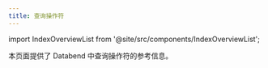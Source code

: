 ```yaml
---
title: 查询操作符
---
```

import IndexOverviewList from '@site/src/components/IndexOverviewList';

本页面提供了 Databend 中查询操作符的参考信息。

<IndexOverviewList />
